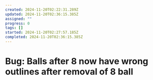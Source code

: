 ```yaml
---
created: 2024-11-20T02:22:31.289Z
updated: 2024-11-20T02:36:15.385Z
assigned: ""
progress: 0
tags: []
started: 2024-11-20T02:27:57.185Z
completed: 2024-11-20T02:36:15.385Z
---
```


# Bug: Balls after 8 now have wrong outlines after removal of 8 ball
